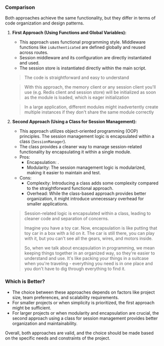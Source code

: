 ### Comparison

Both approaches achieve the same functionality, but they differ in terms of code organization and design patterns.

1.  **First Approach (Using Functions and Global Variables):**

    - This approach uses functional programming style. Middleware functions like `isAuthenticated` are defined globally and reused across routes.
    - Session middleware and its configuration are directly instantiated and used.
    - The session store is instantiated directly within the main script.

    > The code is straightforward and easy to understand

    > With this approach, the memory client or any session client you'll use (e.g. Redis client and session store) will be initialized as soon as the module is loaded, which is eager initialization

    > In a large application, different modules might inadvertently create multiple instances if they don't share the same module correctly

2.  **Second Approach (Using a Class for Session Management):**

    - This approach utilizes object-oriented programming (OOP) principles. The session management logic is encapsulated within a class (`SessionManager`).
    - The class provides a cleaner way to manage session-related functionality by encapsulating it within a single module.
    - Pros:
      - Encapsulation: .
      - Modularity: The session management logic is modularized, making it easier to maintain and test.
    - Cons:
      - Complexity: Introducing a class adds some complexity compared to the straightforward functional approach.
      - Overhead: While the class-based approach provides better organization, it might introduce unnecessary overhead for smaller applications.

    > Session-related logic is encapsulated within a class, leading to cleaner code and separation of concerns.
    >
    > Imagine you have a toy car. Now, encapsulation is like putting that toy car in a box with a lid on it. The car is still there, you can play with it, but you can't see all the gears, wires, and motors inside.
    >
    > So, when we talk about encapsulation in programming, we mean keeping things together in an organized way, so they're easier to understand and use. It's like packing your things in a suitcase when you're traveling - everything you need is in one place and you don't have to dig through everything to find it.

### Which is Better?

- The choice between these approaches depends on factors like project size, team preferences, and scalability requirements.
- For smaller projects or when simplicity is prioritized, the first approach might be sufficient.
- For larger projects or when modularity and encapsulation are crucial, the second approach using a class for session management provides better organization and maintainability.

Overall, both approaches are valid, and the choice should be made based on the specific needs and constraints of the project.
